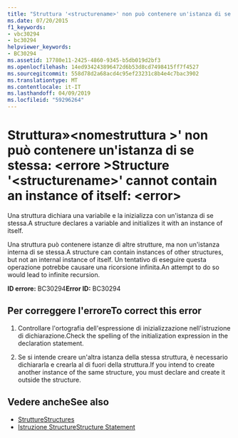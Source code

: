 ```yaml
---
title: "Struttura '<structurename>' non può contenere un'istanza di se stessa: <error>"
ms.date: 07/20/2015
f1_keywords:
- vbc30294
- bc30294
helpviewer_keywords:
- BC30294
ms.assetid: 17780e11-2425-4860-9345-b5db019d2bf3
ms.openlocfilehash: 14ed934243896472d6b53d8cd7498415ff7f4527
ms.sourcegitcommit: 558d78d2a68acd4c95ef23231c8b4e4c7bac3902
ms.translationtype: MT
ms.contentlocale: it-IT
ms.lasthandoff: 04/09/2019
ms.locfileid: "59296264"
---
```

# <a name="structure-structurename-cannot-contain-an-instance-of-itself-error"></a><span data-ttu-id="de50f-102">Struttura»\<nomestruttura >' non può contenere un'istanza di se stessa: \<errore ></span><span class="sxs-lookup"><span data-stu-id="de50f-102">Structure '\<structurename>' cannot contain an instance of itself: \<error></span></span>
<span data-ttu-id="de50f-103">Una struttura dichiara una variabile e la inizializza con un'istanza di se stessa.</span><span class="sxs-lookup"><span data-stu-id="de50f-103">A structure declares a variable and initializes it with an instance of itself.</span></span>  
  
 <span data-ttu-id="de50f-104">Una struttura può contenere istanze di altre strutture, ma non un'istanza interna di se stessa.</span><span class="sxs-lookup"><span data-stu-id="de50f-104">A structure can contain instances of other structures, but not an internal instance of itself.</span></span> <span data-ttu-id="de50f-105">Un tentativo di eseguire questa operazione potrebbe causare una ricorsione infinita.</span><span class="sxs-lookup"><span data-stu-id="de50f-105">An attempt to do so would lead to infinite recursion.</span></span>  
  
 <span data-ttu-id="de50f-106">**ID errore:** BC30294</span><span class="sxs-lookup"><span data-stu-id="de50f-106">**Error ID:** BC30294</span></span>  
  
## <a name="to-correct-this-error"></a><span data-ttu-id="de50f-107">Per correggere l'errore</span><span class="sxs-lookup"><span data-stu-id="de50f-107">To correct this error</span></span>  
  
1. <span data-ttu-id="de50f-108">Controllare l'ortografia dell'espressione di inizializzazione nell'istruzione di dichiarazione.</span><span class="sxs-lookup"><span data-stu-id="de50f-108">Check the spelling of the initialization expression in the declaration statement.</span></span>  
  
2. <span data-ttu-id="de50f-109">Se si intende creare un'altra istanza della stessa struttura, è necessario dichiararla e crearla al di fuori della struttura.</span><span class="sxs-lookup"><span data-stu-id="de50f-109">If you intend to create another instance of the same structure, you must declare and create it outside the structure.</span></span>  
  
## <a name="see-also"></a><span data-ttu-id="de50f-110">Vedere anche</span><span class="sxs-lookup"><span data-stu-id="de50f-110">See also</span></span>

- [<span data-ttu-id="de50f-111">Strutture</span><span class="sxs-lookup"><span data-stu-id="de50f-111">Structures</span></span>](../../visual-basic/programming-guide/language-features/data-types/structures.md)
- [<span data-ttu-id="de50f-112">Istruzione Structure</span><span class="sxs-lookup"><span data-stu-id="de50f-112">Structure Statement</span></span>](../../visual-basic/language-reference/statements/structure-statement.md)
